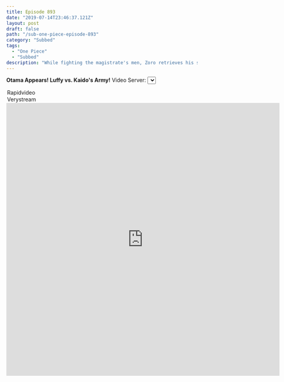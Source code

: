 ```yaml
---
title: Episode 893
date: "2019-07-14T23:46:37.121Z"
layout: post
draft: false
path: "/sub-one-piece-episode-893"
category: "Subbed"
tags:
  - "One Piece"
  - "Subbed"
description: "While fighting the magistrate's men, Zoro retrieves his swords and demolishes the magistrate's home. Afterwards, Zoro becomes a wanted man. Back at Kuri Beach, Komachiyo and Hihimaru are fighting near the Thousand Sunny. Two Beasts Pirates arrive with a captive girl and try to capture Luffy. He easily defeats them and frees the girl, who introduces herself as Tama. After Tama tames Hihimaru, Luffy gets acquainted with her."
---
```

**Otama Appears! Luffy vs. Kaido's Army!**
Video Server: <SELECT NAME="options" ONCHANGE="document.getElementById('anime-vd').src = this.options[this.selectedIndex].value">
<option value="https://www.rapidvideo.com/e/G5Y2EROY56">Rapidvideo</option>
<option value="https://verystream.com/e/58V6dRTD4Fg/">Verystream</option>
</SELECT>
<iframe width="720" height="720" src="https://www.rapidvideo.com/e/G5Y2EROY56" frameborder="0" marginwidth=0 marginheight=0 scrolling=no id="anime-vd" allowfullscreen></iframe>
